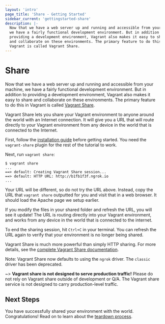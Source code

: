 ```yaml
---
layout: 'intro'
page_title: 'Share - Getting Started'
sidebar_current: 'gettingstarted-share'
description: |-
  Now that we have a web server up and running and accessible from your machine,
  we have a fairly functional development environment. But in addition to
  providing a development environment, Vagrant also makes it easy to share
  and collaborate on these environments. The primary feature to do this in
  Vagrant is called Vagrant Share.
---
```


# Share

Now that we have a web server up and running and accessible from your machine,
we have a fairly functional development environment. But in addition to
providing a development environment, Vagrant also makes it easy to share
and collaborate on these environments. The primary feature to do this in
Vagrant is called [Vagrant Share](/docs/share/).

Vagrant Share lets you share your Vagrant environment to anyone around the
world with an Internet connection. It will give you a URL that will route
directly to your Vagrant environment from any device in the world that is
connected to the Internet.

First, follow the [installation guide](/docs/share/#installation) before getting
started. You need the `vagrant-share` plugin for the rest of the tutorial to work.

Next, run `vagrant share`:

```
$ vagrant share
...
==> default: Creating Vagrant Share session...
==> default: HTTP URL: http://b1fb1f3f.ngrok.io
...
```

Your URL will be different, so do not try the URL above. Instead, copy
the URL that `vagrant share` outputted for you and visit that in a web
browser. It should load the Apache page we setup earlier.

If you modify the files in your shared folder and refresh the URL, you will
see it update! The URL is routing directly into your Vagrant environment,
and works from any device in the world that is connected to the internet.

To end the sharing session, hit `Ctrl+C` in your terminal. You can refresh
the URL again to verify that your environment is no longer being shared.

Vagrant Share is much more powerful than simply HTTP sharing. For more
details, see the [complete Vagrant Share documentation](/docs/share/).

Note: Vagrant Share now defaults to using the `ngrok` driver.
The `classic` driver has been deprecated.

~> **Vagrant share is not designed to serve production traffic!** Please do not
rely on Vagrant share outside of development or Q/A. The Vagrant share service
is not designed to carry production-level traffic.

## Next Steps

You have successfully shared your environment with the world. Congratulations!
Read on to learn about the [teardown process](/intro/getting-started/teardown.html).
